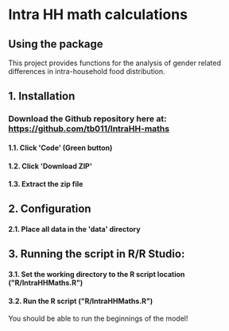 # Intra HH math calculations

## Using the package

This project provides functions for the analysis of gender related differences in intra-household food distribution.  

## 1. Installation

### Download the Github repository here at: https://github.com/tb011/IntraHH-maths

#### 1.1. Click 'Code' (Green button) 
#### 1.2. Click 'Download ZIP'
#### 1.3. Extract the zip file

## 2. Configuration

#### 2.1. Place all data in the 'data' directory

## 3. Running the script in R/R Studio:

#### 3.1. Set the working directory to the R script location ("R/IntraHHMaths.R")
#### 3.2. Run the R script ("R/IntraHHMaths.R")

You should be able to run the beginnings of the model!
